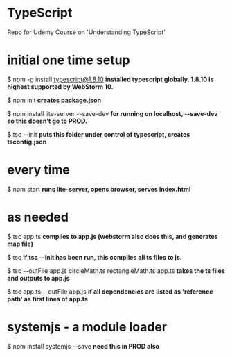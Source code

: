 # TypeScript
Repo for Udemy Course on 'Understanding TypeScript'

# initial one time setup
$ npm -g install typescript@1.8.10 **installed typescript globally. 1.8.10 is highest supported by WebStorm 10.**

$ npm init  **creates package.json**

$ npm install lite-server --save-dev  **for running on localhost, --save-dev so this doesn't go to PROD.**

$ tsc --init **puts this folder under control of typescript, creates tsconfig.json**

# every time
$ npm start **runs lite-server, opens browser, serves index.html**

# as needed
$ tsc app.ts **compiles to app.js (webstorm also does this, and generates map file)**

$ tsc **if tsc --init has been run, this compiles all ts files to js.**

$ tsc --outFile app.js circleMath.ts rectangleMath.ts app.ts **takes the ts files and outputs to app.js**

$ tsc app.ts --outFile app.js **if all dependencies are listed as 'reference path' as first lines of app.ts**

# systemjs - a module loader

$ npm install systemjs --save **need this in PROD also**